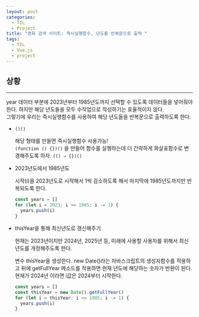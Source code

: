```yaml
---
layout: post
categories:
  - TIL
  - Project
title: "영화 검색 사이트: 즉시실행함수, 년도를 반복문으로 출력 "
tags:
  - TIL
  - Vue.js
  - project
---
```


## __상황__ 
---
year 데이터 부분에 2023년부터 1985년도까지 선택할 수 있도록 데이터들을 넣어줘야 한다. 하지만 해당 년도들을 모두 수작업으로 작성하기는 효율적이지 않다.  
그렇기에 우리는 즉시실행함수를 사용하여 해당 년도들을 반복문으로 출력하도록 한다.

- `()()`

  해당 형태를 만들면 즉시실행함수 사용가능!  
  `(function () {})()` 을 만들어 함수를 실행하는데 더 간략하게 화살표함수로 변경해주도록 하자. `(() ⇒ {})()`

- 2023년도에서 1985년도
  
  시작(i)을 2023년도로 시작해서 1씩 감소하도록 해서 마지막에 1985년도까지만 반복되도록 한다.
  
  ```jsx
  const years = []
  for (let i = 2023; i >= 1985; i -= 1) {
    years.push(i)
  }
  ```
    
- thisYear을 통해 최신년도로 갱신해주기
  
  현재는 2023년이지만 2024년, 2025년 등, 미래에 사용할 사용자를 위해서 최신년도를 개정해주도록 한다.
  
  변수 thisYear을 생성한다. new Date()라는 자바스크립트의 생성자함수를 적용하고 뒤에 getFullYear 메소드를 적용하면 현재 년도에 해당하는 숫자가 반환이 된다. 
  현재가 2024년 이라면 i값은 2024부터 시작한다.
  
  ```jsx
  const years = []
  const thisYear = new Date().getFullYear()
  for (let i = thisYear; i >= 1985; i -= 1) {
    years.push(i)
  }
  ```